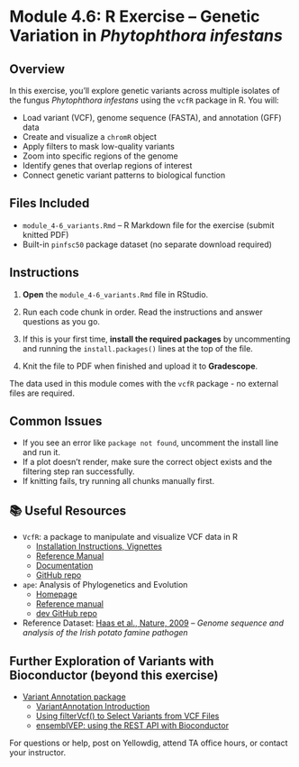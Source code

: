 # Module 4.6: R Exercise – Genetic Variation in *Phytophthora infestans*

## Overview

In this exercise, you’ll explore genetic variants across multiple isolates of the fungus *Phytophthora infestans* using the `vcfR` package in R. You will:

- Load variant (VCF), genome sequence (FASTA), and annotation (GFF) data
- Create and visualize a `chromR` object
- Apply filters to mask low-quality variants
- Zoom into specific regions of the genome
- Identify genes that overlap regions of interest
- Connect genetic variant patterns to biological function

## Files Included

- `module_4-6_variants.Rmd` – R Markdown file for the exercise (submit knitted PDF)
- Built-in `pinfsc50` package dataset (no separate download required)

## Instructions

1. **Open** the `module_4-6_variants.Rmd` file in RStudio.

2. Run each code chunk in order. Read the instructions and answer questions as you go.

3. If this is your first time, **install the required packages** by uncommenting and running the `install.packages()` lines at the top of the file.

4. Knit the file to PDF when finished and upload it to **Gradescope**.

The data used in this module comes with the `vcfR` package - no external files are required.

## Common Issues

- If you see an error like `package not found`, uncomment the install line and run it.
- If a plot doesn’t render, make sure the correct object exists and the filtering step ran successfully.
- If knitting fails, try running all chunks manually first.

## 📚 Useful Resources

- `VcfR`: a package to manipulate and visualize VCF data in R
    - [Installation Instructions, Vignettes](https://github.com/knausb/vcfR?tab=readme-ov-file#download)
    - [Reference Manual](https://cran.r-project.org/web/packages/vcfR/vcfR.pdf)
    - [Documentation](https://github.com/knausb/vcfR_documentation)
    - [GitHub repo](https://github.com/knausb/vcfR)
- `ape`: Analysis of Phylogenetics and Evolution
    - [Homepage](https://emmanuelparadis.github.io/)
    - [Reference manual](https://cran.r-project.org/web/packages/ape/ape.pdf)
    - [dev GitHub repo](https://github.com/emmanuelparadis/ape)
- Reference Dataset: [Haas et al., Nature, 2009](https://www.nature.com/articles/nature08358) – *Genome sequence and analysis of the Irish potato famine pathogen*

## Further Exploration of Variants with Bioconductor (beyond this exercise)
 - [Variant Annotation package](https://bioconductor.org/packages/release/bioc/html/VariantAnnotation.html)
    - [VariantAnnotation Introduction](https://www.bioconductor.org/packages/devel/bioc/vignettes/VariantAnnotation/inst/doc/VariantAnnotation.html)
    - [Using filterVcf() to Select Variants from VCF Files](https://bioconductor.org/packages/release/bioc/vignettes/VariantAnnotation/inst/doc/filterVcf.html)
    - [ensemblVEP: using the REST API with Bioconductor](https://bioconductor.org/packages/release/bioc/vignettes/VariantAnnotation/inst/doc/ensemblVEP.html)

For questions or help, post on Yellowdig, attend TA office hours, or contact your instructor.
